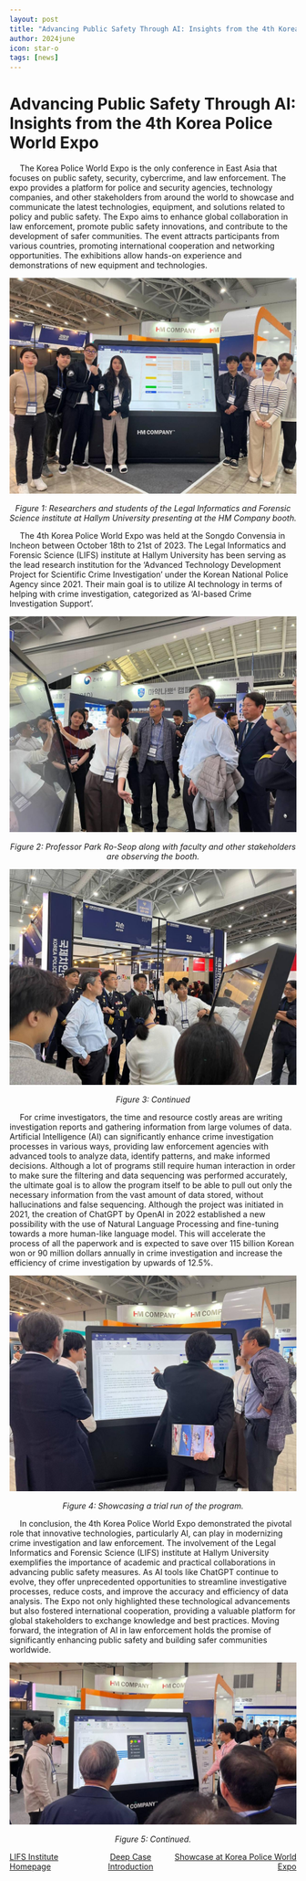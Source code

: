 ```yaml
---
layout: post
title: "Advancing Public Safety Through AI: Insights from the 4th Korea Police World Expo"
author: 2024june
icon: star-o
tags: [news]
---
```

# Advancing Public Safety Through AI: Insights from the 4th Korea Police World Expo

&emsp; The Korea Police World Expo is the only conference in East Asia that focuses on public safety, security, cybercrime, and law enforcement. The expo provides a platform for police and security agencies, technology companies, and other stakeholders from around the world to showcase and communicate the latest technologies, equipment, and solutions related to policy and public safety. The Expo aims to enhance global collaboration in law enforcement, promote public safety innovations, and contribute to the development of safer communities. The event attracts participants from various countries, promoting international cooperation and networking opportunities. The exhibitions allow hands-on experience and demonstrations of new equipment and technologies. 
    
![](/img/news/10-1.png)

<p align="center">
  <em>Figure 1: Researchers and students of the Legal Informatics and Forensic Science institute at Hallym University presenting at the HM Company booth.</em>
</p>

&emsp; The 4th Korea Police World Expo was held at the Songdo Convensia in Incheon between October 18th to 21st of 2023. The Legal Informatics and Forensic Science (LIFS) institute at Hallym University has been serving as the lead research institution for the ‘Advanced Technology Development Project for Scientific Crime Investigation’ under the Korean National Police Agency since 2021. Their main goal is to utilize AI technology in terms of helping with crime investigation, categorized as ‘AI-based Crime Investigation Support’.   
	

![](/img/news/10-2.png)

<p align="center">
  <em>Figure 2: Professor Park Ro-Seop along with faculty and other stakeholders are observing the booth.</em>
</p>

![](/img/news/10-3.png)
<p align="center">
  <em>Figure 3: Continued</em>
</p>

&emsp; For crime investigators, the time and resource costly areas are writing investigation reports and gathering information from large volumes of data. Artificial Intelligence (AI) can significantly enhance crime investigation processes in various ways, providing law enforcement agencies with advanced tools to analyze data, identify patterns, and make informed decisions. Although a lot of programs still require human interaction in order to make sure the filtering and data sequencing was performed accurately, the ultimate goal is to allow the program itself to be able to pull out only the necessary information from the vast amount of data stored, without hallucinations and false sequencing. Although the project was initiated in 2021, the creation of ChatGPT by OpenAI in 2022 established a new possibility with the use of Natural Language Processing and fine-tuning towards a more human-like language model. This will accelerate the process of all the paperwork and is expected to save over 115 billion Korean won or 90 million dollars annually in crime investigation and increase the efficiency of crime investigation by upwards of 12.5%. 
	

![](/img/news/10-4.png)

<p align="center">
  <em>Figure 4: Showcasing a trial run of the program.</em>
</p>


&emsp; In conclusion, the 4th Korea Police World Expo demonstrated the pivotal role that innovative technologies, particularly AI, can play in modernizing crime investigation and law enforcement. The involvement of the Legal Informatics and Forensic Science (LIFS) institute at Hallym University exemplifies the importance of academic and practical collaborations in advancing public safety measures. As AI tools like ChatGPT continue to evolve, they offer unprecedented opportunities to streamline investigative processes, reduce costs, and improve the accuracy and efficiency of data analysis. The Expo not only highlighted these technological advancements but also fostered international cooperation, providing a valuable platform for global stakeholders to exchange knowledge and best practices. Moving forward, the integration of AI in law enforcement holds the promise of significantly enhancing public safety and building safer communities worldwide.


![](/img/news/10-5.png)

<p align="center">
  <em>Figure 5: Continued.</em>
</p>


<div style="display: flex; justify-content: space-between; align-items: center;">
  <div style="text-align: left;">
    <a href="https://lifs.hallym.ac.kr/">LIFS Institute Homepage</a>
  </div>

  <div style="text-align: center; flex-grow: 1;">
    <a href="https://www.youtube.com/watch?v=8D5jC0UgrdA&ab_channel=HMCompany">Deep Case Introduction</a>
  </div>

  <div style="text-align: right;">
    <a href="https://www.youtube.com/watch?v=8D5jC0UgrdA&ab_channel=HMCompany">Showcase at Korea Police World Expo</a>
  </div>
</div>

